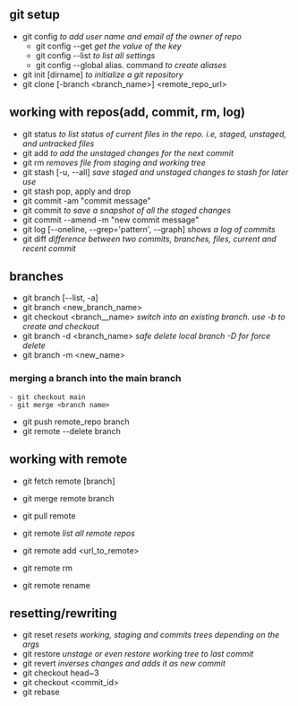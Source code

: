 ## git setup
- git config *to add user name and email of the owner of repo*
	- git config --get <key> *get the value of the key*
	- git config --list *to list all settings*
	- git config --global alias.<name> command *to create aliases*
- git init [dirname] *to initialize a git repository*
- git clone [-branch <branch_name>] <remote_repo_url>

## working with repos(add, commit, rm, log)
- git status *to list status of current files in the repo. i.e, staged, unstaged, and untracked files*
- git add *to add the unstaged changes for the next commit*
- git rm *removes file from staging and working tree*
- git stash [-u, --all] *save staged and unstaged changes to stash for later use*
- git stash pop, apply and drop
- git commit -am "commit message"
- git commit *to save a snapshot of all the staged changes*
- git commit --amend -m "new commit message"
- git log [--oneline, --grep='pattern', --graph] *shows a log of commits*
- git diff *difference between two commits, branches, files, current and recent commit*

## branches
- git branch [--list, -a]
- git branch <new_branch_name>
- git checkout <branch__name> *switch into an existing branch. use -b to create and checkout*
- git branch -d <branch_name> *safe delete local branch -D for force delete*
- git branch -m <new_name>
### merging a branch into the main branch
	- git checkout main
	- git merge <branch name>
- git push remote_repo branch
- git remote --delete branch

## working with remote
- git fetch remote [branch]
- git merge remote branch
- git pull remote

- git remote *list all remote repos*
- git remote add <name> <url_to_remote>
- git remote rm <name>
- git remote rename <old> <new>

## resetting/rewriting
- git reset *resets working, staging and commits trees depending on the args*
- git restore *unstage or even restore working tree to last commit*
- git revert *inverses changes and adds it as new commit*
- git checkout head~3
- git checkout <commit_id>
- git rebase <base> 
